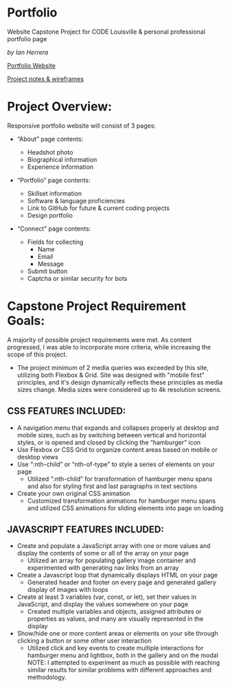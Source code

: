 # Portfolio
Website Capstone Project for CODE Louisville & personal professional portfolio page

*by Ian Herrera*

[Portfolio Website](https://iantherrera.github.io/Portfolio/)

[Project notes & wireframes](https://drive.google.com/file/d/1ZWJ9nSAYxI09EU6xMQwX4jmH5hyXAI-z/view?usp=sharing)

# Project Overview:

Responsive portfolio website will consist of 3 pages: 

- “About” page contents:
  - Headshot photo
  - Biographical information
  - Experience information

- “Portfolio” page contents:
  - Skillset information
  - Software & language proficiencies
  - Link to GitHub for future & current coding projects
  - Design portfolio

- “Connect” page contents:
  - Fields for collecting
    - Name
    - Email
    - Message
  - Submit button
  - Captcha or similar security for bots

# Capstone Project Requirement Goals:

A majority of possible project requirements were met. As content progressed, I was able to incorporate more criteria, while increasing the scope of this project.

- The project minimum of 2 media queries was exceeded by this site, utilizing both Flexbox & Grid. Site was designed with "mobile first" principles, and it's design dynamically reflects these principles as media sizes change. Media sizes were considered up to 4k resolution screens.

## CSS FEATURES INCLUDED:
- A navigation menu that expands and collapses properly at desktop and mobile sizes, such as by switching between vertical and horizontal styles, or is opened and closed by clicking the “hamburger” icon
- Use Flexbox or CSS Grid to organize content areas based on mobile or desktop views
- Use “:nth-child” or “nth-of-type” to style a series of elements on your page
  - Utilized “:nth-child” for transformation of hamburger menu spans and also for styling first and last paragraphs in text sections
- Create your own original CSS animation
  - Customized transformation animations for hamburger menu spans and utilized CSS animations for sliding elements into page on loading

## JAVASCRIPT FEATURES INCLUDED:
- Create and populate a JavaScript array with one or more values and display the contents of some or all of the array on your page
  - Utilized an array for populating gallery image container and experimented with generating nav links from an array
- Create a Javascript loop that dynamically displays HTML on your page
  - Generated header and footer on every page and generated gallery display of images with loops
- Create at least 3 variables (var, const, or let), set their values in JavaScript, and display the values somewhere on your page
  - Created multiple variables and objects, assigned attributes or properties as values, and many are visually represented in the display
- Show/hide one or more content areas or elements on your site through clicking a button or some other user interaction
  - Utilized click and key events to create multiple interactions for hamburger menu and lightbox, both in the gallery and on the modal
NOTE: I attempted to experiment as much as possible with reaching similar results for similar problems with different approaches and methodology.
